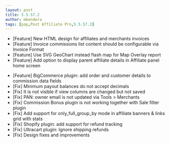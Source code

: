 ```yaml
---
layout: post
title: 5.5.57.2
author: mkendera
tags: [pap,Post Affiliate Pro,5.5.57.2]
---
```


- [Feature] New HTML design for affiliates and merchants invoices
- [Feature] Invoice commissions list content should be configurable via Invoice Format
- [Feature] Use SVG GeoChart instead flash map for Map Overlay report
- [Feature] Add option to display parent affiliate details in Affiliate panel home screen

<!--more-->

- [Feature] BigCommerce plugin: add order and customer details to commission data fields
- [Fix] Minimum payout balances do not accept decimals
- [Fix] It is not visible if view columns are changed but not saved
- [Fix] PAN: owner email is not updated via Tools > Merchants
- [Fix] Commission Bonus plugin is not working together with Sale filter plugin
- [Fix] Add support for only_full_group_by mode in affiliate banners & links grid with stats
- [Fix] Shopify plugin: add support for refund tracking
- [Fix] Ultracart plugin: Ignore shipping refunds
- [Fix] Design fixes and improvements
